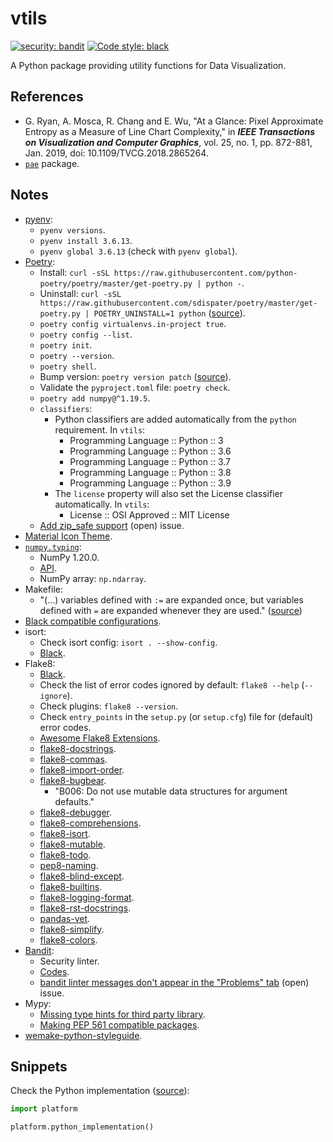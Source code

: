 # vtils

[![security: bandit](https://img.shields.io/badge/security-bandit-yellow.svg)](https://github.com/PyCQA/bandit)
[![Code style: black](https://img.shields.io/badge/code%20style-black-000000.svg)](https://github.com/psf/black)

A Python package providing utility functions for Data Visualization.

## References

- G. Ryan, A. Mosca, R. Chang and E. Wu, "At a Glance: Pixel Approximate Entropy as a Measure of Line Chart Complexity," in **_IEEE Transactions on Visualization and Computer Graphics_**, vol. 25, no. 1, pp. 872-881, Jan. 2019, doi: 10.1109/TVCG.2018.2865264.
- [`pae`](https://github.com/cudbg/pae) package.

## Notes

- [pyenv](https://github.com/pyenv/pyenv):
  - `pyenv versions`.
  - `pyenv install 3.6.13`.
  - `pyenv global 3.6.13` (check with `pyenv global`).
- [Poetry](https://python-poetry.org/):
  - Install: `curl -sSL https://raw.githubusercontent.com/python-poetry/poetry/master/get-poetry.py | python -`.
  - Uninstall: `curl -sSL https://raw.githubusercontent.com/sdispater/poetry/master/get-poetry.py | POETRY_UNINSTALL=1 python` ([source](https://github.com/python-poetry/poetry/issues/644)).
  - `poetry config virtualenvs.in-project true`.
  - `poetry config --list`.
  - `poetry init`.
  - `poetry --version`.
  - `poetry shell`.
  - Bump version: `poetry version patch` ([source](https://python-poetry.org/docs/cli/#version)).
  - Validate the `pyproject.toml` file: `poetry check`.
  - `poetry add numpy@^1.19.5`.
  - `classifiers`:
    - Python classifiers are added automatically from the `python` requirement. In `vtils`:
      - Programming Language :: Python :: 3
      - Programming Language :: Python :: 3.6
      - Programming Language :: Python :: 3.7
      - Programming Language :: Python :: 3.8
      - Programming Language :: Python :: 3.9
    - The `license` property will also set the License classifier automatically. In `vtils`:
      - License :: OSI Approved :: MIT License
  - [Add zip_safe support](https://github.com/python-poetry/poetry/issues/928) (open) issue.
- [Material Icon Theme](https://marketplace.visualstudio.com/items?itemName=PKief.material-icon-theme).
- [`numpy.typing`](https://numpy.org/devdocs/reference/typing.html):
  - NumPy 1.20.0.
  - [API](https://numpy.org/devdocs/reference/typing.html#api).
  - NumPy array: `np.ndarray`.
- Makefile:
  - "(...) variables defined with `:=` are expanded once, but variables defined with `=` are expanded whenever they are used." ([source](https://stackoverflow.com/a/4879613))
- [Black compatible configurations](https://black.readthedocs.io/en/stable/compatible_configs.html).
- isort:
  - Check isort config: `isort . --show-config`.
  - [Black](https://black.readthedocs.io/en/stable/compatible_configs.html#isort).
- Flake8:
  - [Black](https://black.readthedocs.io/en/stable/compatible_configs.html#flake8).
  - Check the list of error codes ignored by default: `flake8 --help` (`--ignore`).
  - Check plugins: `flake8 --version`.
  - Check `entry_points` in the `setup.py` (or `setup.cfg`) file for (default) error codes.
  - [Awesome Flake8 Extensions](https://github.com/DmytroLitvinov/awesome-flake8-extensions).
  - [flake8-docstrings](https://gitlab.com/pycqa/flake8-docstrings).
  - [flake8-commas](https://github.com/PyCQA/flake8-commas).
  - [flake8-import-order](https://github.com/PyCQA/flake8-import-order).
  - [flake8-bugbear](https://github.com/PyCQA/flake8-bugbear).
    - "B006: Do not use mutable data structures for argument defaults."
  - [flake8-debugger](https://github.com/jbkahn/flake8-debugger).
  - [flake8-comprehensions](https://github.com/adamchainz/flake8-comprehensions).
  - [flake8-isort](https://github.com/gforcada/flake8-isort).
  - [flake8-mutable](https://github.com/ebeweber/flake8-mutable).
  - [flake8-todo](https://github.com/schlamar/flake8-todo).
  - [pep8-naming](https://github.com/PyCQA/pep8-naming).
  - [flake8-blind-except](https://github.com/elijahandrews/flake8-blind-except).
  - [flake8-builtins](https://github.com/gforcada/flake8-builtins).
  - [flake8-logging-format](https://github.com/globality-corp/flake8-logging-format).
  - [flake8-rst-docstrings](https://github.com/peterjc/flake8-rst-docstrings/).
  - [pandas-vet](https://github.com/deppen8/pandas-vet).
  - [flake8-simplify](https://github.com/MartinThoma/flake8-simplify).
  - [flake8-colors](https://github.com/and3rson/flake8-colors).
- [Bandit](https://github.com/PyCQA/bandit):
  - Security linter.
  - [Codes](https://bandit.readthedocs.io/en/latest/plugins/index.html#complete-test-plugin-listing).
  - [bandit linter messages don't appear in the "Problems" tab](https://github.com/microsoft/vscode-python/issues/15561) (open) issue.
- Mypy:
  - [Missing type hints for third party library](https://mypy.readthedocs.io/en/latest/running_mypy.html#missing-type-hints-for-third-party-library).
  - [Making PEP 561 compatible packages](https://mypy.readthedocs.io/en/stable/installed_packages.html#making-pep-561-compatible-packages).
- [wemake-python-styleguide](https://github.com/wemake-services/wemake-python-styleguide).

## Snippets

Check the Python implementation ([source](https://stackoverflow.com/a/14718168)):

```python
import platform

platform.python_implementation()
```

